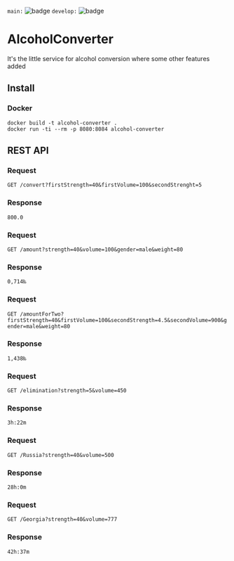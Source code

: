 ```main:```
![badge](https://github.com/Segezha/AlcoholConverter/actions/workflows/tests.yml/badge.svg?branch=main)
```develop:```
![badge](https://github.com/Segezha/AlcoholConverter/actions/workflows/tests.yml/badge.svg?branch=develop)

# AlcoholConverter
It's the little service for alcohol conversion where some other features added

## Install
### Docker

    docker build -t alcohol-converter .     
    docker run -ti --rm -p 8080:8084 alcohol-converter

## REST API

### Request

`GET /convert?firstStrength=40&firstVolume=100&secondStrenght=5`

### Response

    800.0

### Request

`GET /amount?strength=40&volume=100&gender=male&weight=80`

### Response

    0,714‰

### Request

`GET /amountForTwo?firstStrength=40&firstVolume=100&secondStrength=4.5&secondVolume=900&gender=male&weight=80`

### Response

    1,438‰

### Request

`GET /elimination?strength=5&volume=450`

### Response

    3h:22m

### Request

`GET /Russia?strength=40&volume=500`

### Response

    28h:0m

### Request

`GET /Georgia?strength=40&volume=777`

### Response

    42h:37m
